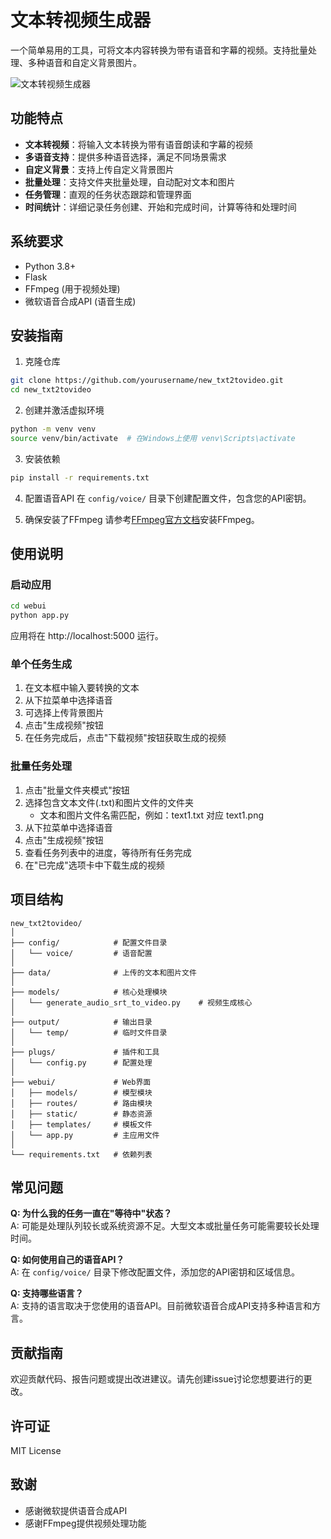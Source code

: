 # 文本转视频生成器

一个简单易用的工具，可将文本内容转换为带有语音和字幕的视频。支持批量处理、多种语音和自定义背景图片。

![文本转视频生成器](https://img.shields.io/badge/状态-开发中-brightgreen)

## 功能特点

- **文本转视频**：将输入文本转换为带有语音朗读和字幕的视频
- **多语音支持**：提供多种语音选择，满足不同场景需求
- **自定义背景**：支持上传自定义背景图片
- **批量处理**：支持文件夹批量处理，自动配对文本和图片
- **任务管理**：直观的任务状态跟踪和管理界面
- **时间统计**：详细记录任务创建、开始和完成时间，计算等待和处理时间

## 系统要求

- Python 3.8+
- Flask
- FFmpeg (用于视频处理)
- 微软语音合成API (语音生成)

## 安装指南

1. 克隆仓库
```bash
git clone https://github.com/yourusername/new_txt2tovideo.git
cd new_txt2tovideo
```

2. 创建并激活虚拟环境
```bash
python -m venv venv
source venv/bin/activate  # 在Windows上使用 venv\Scripts\activate
```

3. 安装依赖
```bash
pip install -r requirements.txt
```

4. 配置语音API
在 `config/voice/` 目录下创建配置文件，包含您的API密钥。

5. 确保安装了FFmpeg
请参考[FFmpeg官方文档](https://ffmpeg.org/download.html)安装FFmpeg。

## 使用说明

### 启动应用

```bash
cd webui
python app.py
```

应用将在 http://localhost:5000 运行。

### 单个任务生成

1. 在文本框中输入要转换的文本
2. 从下拉菜单中选择语音
3. 可选择上传背景图片
4. 点击"生成视频"按钮
5. 在任务完成后，点击"下载视频"按钮获取生成的视频

### 批量任务处理

1. 点击"批量文件夹模式"按钮
2. 选择包含文本文件(.txt)和图片文件的文件夹
   - 文本和图片文件名需匹配，例如：text1.txt 对应 text1.png
3. 从下拉菜单中选择语音
4. 点击"生成视频"按钮
5. 查看任务列表中的进度，等待所有任务完成
6. 在"已完成"选项卡中下载生成的视频

## 项目结构

```
new_txt2tovideo/
│
├── config/            # 配置文件目录
│   └── voice/         # 语音配置
│
├── data/              # 上传的文本和图片文件
│
├── models/            # 核心处理模块
│   └── generate_audio_srt_to_video.py    # 视频生成核心
│
├── output/            # 输出目录
│   └── temp/          # 临时文件目录
│
├── plugs/             # 插件和工具
│   └── config.py      # 配置处理
│
├── webui/             # Web界面
│   ├── models/        # 模型模块
│   ├── routes/        # 路由模块
│   ├── static/        # 静态资源
│   ├── templates/     # 模板文件
│   └── app.py         # 主应用文件
│
└── requirements.txt   # 依赖列表
```

## 常见问题

**Q: 为什么我的任务一直在"等待中"状态？**  
A: 可能是处理队列较长或系统资源不足。大型文本或批量任务可能需要较长处理时间。

**Q: 如何使用自己的语音API？**  
A: 在 `config/voice/` 目录下修改配置文件，添加您的API密钥和区域信息。

**Q: 支持哪些语言？**  
A: 支持的语言取决于您使用的语音API。目前微软语音合成API支持多种语言和方言。

## 贡献指南

欢迎贡献代码、报告问题或提出改进建议。请先创建issue讨论您想要进行的更改。

## 许可证

MIT License

## 致谢

- 感谢微软提供语音合成API
- 感谢FFmpeg提供视频处理功能
